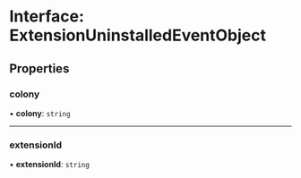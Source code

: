 # Interface: ExtensionUninstalledEventObject

## Properties

### colony

• **colony**: `string`

___

### extensionId

• **extensionId**: `string`
